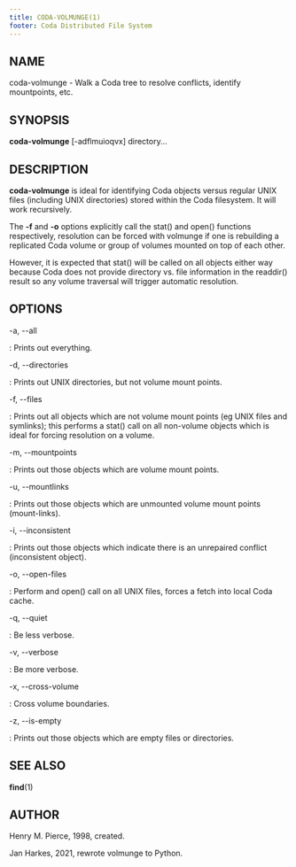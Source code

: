```yaml
---
title: CODA-VOLMUNGE(1)
footer: Coda Distributed File System
---
```


## NAME

coda-volmunge - Walk a Coda tree to resolve conflicts, identify mountpoints, etc.

## SYNOPSIS

**coda-volmunge** [-adflmuioqvx] directory...

## DESCRIPTION

**coda-volmunge** is ideal for identifying Coda objects versus regular UNIX
files (including UNIX directories) stored within the Coda filesystem. It
will work recursively.

The **-f** and **-o** options explicitly call the stat() and open()
functions respectively, resolution can be forced with volmunge if one is
rebuilding a replicated Coda volume or group of volumes mounted on top
of each other.

However, it is expected that stat() will be called on all objects either
way because Coda does not provide directory vs. file information in the
readdir() result so any volume traversal will trigger automatic resolution.

## OPTIONS

-a, \-\-all

:   Prints out everything.

-d, \-\-directories

:   Prints out UNIX directories, but not volume mount points.

-f, \-\-files

:   Prints out all objects which are not volume mount points (eg UNIX
    files and symlinks); this performs a stat() call on all non-volume
    objects which is ideal for forcing resolution on a volume.

-m, \-\-mountpoints

:   Prints out those objects which are volume mount points.

-u, \-\-mountlinks

:   Prints out those objects which are unmounted volume mount points
    (mount-links).

-i, \-\-inconsistent

:   Prints out those objects which indicate there is an unrepaired
    conflict (inconsistent object).

-o, \-\-open-files

:   Perform and open() call on all UNIX files, forces a fetch into local
    Coda cache.

-q, \-\-quiet

:   Be less verbose.

-v, \-\-verbose

:   Be more verbose.

-x, \-\-cross-volume

:   Cross volume boundaries.

-z, \-\-is-empty

:   Prints out those objects which are empty files or directories.

## SEE ALSO

**find**(1)

## AUTHOR

Henry M. Pierce, 1998, created.

Jan Harkes, 2021, rewrote volmunge to Python.
